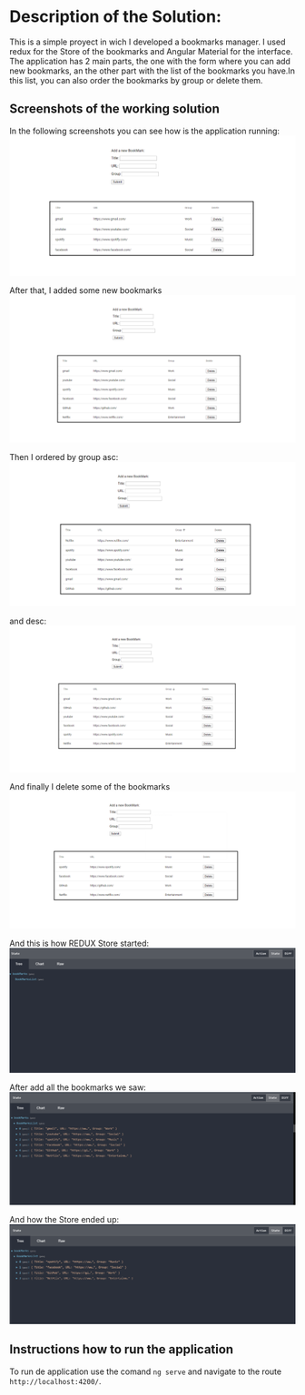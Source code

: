 # Description of the Solution:

This is a simple proyect in wich I developed a bookmarks manager. I used redux for the Store of the bookmarks and Angular Material for the interface.
The application has 2 main parts, the one with the form where you can add new bookmarks, an the other part with the list of the bookmarks you have.In this list, you can also order the bookmarks by group or delete them.

## Screenshots of the working solution

In the following screenshots you can see how is the application running:
![Screenshot](https://github.com/iaginho09/avaloqExercise/blob/master/ScreenShots/1.PNG)

After that, I added some new bookmarks
![Screenshot](https://github.com/iaginho09/avaloqExercise/blob/master/ScreenShots/2.PNG)

Then I ordered by group asc:
![Screenshot](https://github.com/iaginho09/avaloqExercise/blob/master/ScreenShots/3.PNG)

and desc:
![Screenshot](https://github.com/iaginho09/avaloqExercise/blob/master/ScreenShots/4.PNG)

And finally I delete some of the bookmarks
![Screenshot](https://github.com/iaginho09/avaloqExercise/blob/master/ScreenShots/5.PNG)

And this is how REDUX Store started:
![Screenshot](https://github.com/iaginho09/avaloqExercise/blob/master/ScreenShots/r1.PNG)

After add all the bookmarks we saw:
![Screenshot](https://github.com/iaginho09/avaloqExercise/blob/master/ScreenShots/r2.PNG)

And how the Store ended up:
![Screenshot](https://github.com/iaginho09/avaloqExercise/blob/master/ScreenShots/r3.PNG)




## Instructions how to run the application

To run de application use the comand `ng serve` and navigate to the route `http://localhost:4200/`.


